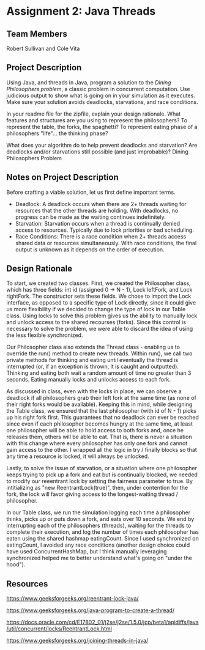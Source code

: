 # Assignment 2: Java Threads

## Team Members

Robert Sullivan and Cole Vita

## Project Description

Using Java, and threads in Java, program a solution to the *Dining Philosophers problem*, a classic problem in concurrent computation. Use judicious output to show what is going on in your simulation as it executes. Make sure your solution avoids deadlocks, starvations, and race conditions.

In your readme file for the zipfile, explain your design rationale. What features and structures are you using to represent the philosophers? To represent the table, the forks, the spaghetti? To represent eating phase of a philosophers "life"... the thinking phase?

What does your algorithm do to help prevent deadlocks and starvation? Are deadlocks and/or starvations still possible (and just improbable)?
Dining Philosophers Problem

## Notes on Project Description

Before crafting a viable solution, let us first define important terms.
- Deadlock: A deadlock occurs when there are 2+ threads waiting for resources that the other threads are holding. With deadlocks, no progress can be made as the waiting continues indefinitely.
- Starvation: Starvation occurs when a thread is continually denied access to resources. Typically due to lock priorities or bad scheduling.
- Race Conditions: There is a race condition when 2+ threads access shared data or resources simultaneously. With race conditions, the final output is unknown as it depends on the order of execution.

## Design Rationale

To start, we created two classes. First, we created the Philosopher class, which has three fields: int id (assigned 0 -> N - 1), Lock leftFork, and Lock rightFork. The constructor sets these fields. We chose to import the Lock interface, as opposed to a specific type of Lock directly, since it could give us more flexibility if we decided to change the type of lock in our Table class. Using locks to solve this problem gives us the ability to manually lock and unlock access to the shared recourses (forks). Since this control is necessary to solve the problem, we were able to discard the idea of using the less flexible synchronized. 

Our Philosopher class also extends the Thread class - enabling us to override the run() method to create new threads. Within run(), we call two private methods for thinking and eating until eventually the thread is interrupted (or, if an exception is thrown, it is caught and outputted). Thinking and eating both wait a random amount of time no greater than 3 seconds. Eating manually locks and unlocks access to each fork.

As discussed in class, even with the locks in place, we can observe a deadlock if all philosophers grab their left fork at the same time (as none of their right forks would be available). Keeping this in mind, while designing the Table class, we ensured that the last philosopher (with id of N - 1) picks up his right fork first. This guarantees that no deadlock can ever be reached since even if each philosopher becomes hungry at the same time, at least one philosopher will be able to hold access to both forks and, once he releases them, others will be able to eat. That is, there is never a situation with this change where every philosopher has only one fork and cannot gain access to the other. I wrapped all the logic in try / finally blocks so that any time a resource is locked, it will always be unlocked.

Lastly, to solve the issue of starvation, or a situation where one philosopher keeps trying to pick up a fork and eat but is continually blocked, we needed to modify our reeentrant lock by setting the fairness parameter to true. By intitializing as "new ReentrantLock(true)", then, under contention for the fork, the lock will favor giving access to the longest-waiting thread / philosopher.

In our Table class, we run the simulation logging each time a philosopher thinks, picks up or puts down a fork, and eats over 10 seconds. We end by interrupting each of the philosophers (threads), waiting for the threads to complete their execution, and log the number of times each philosopher has eaten using the shared hashmap eatingCount. Since I used synchronized on eatingCount, I avoided any race conditions (another design choice could have used ConcurrentHashMap, but I think manually leveraging synchronized helped me to better understand what's going on "under the hood").

## Resources

https://www.geeksforgeeks.org/reentrant-lock-java/

https://www.geeksforgeeks.org/java-program-to-create-a-thread/

https://docs.oracle.com/cd/E17802_01/j2se/j2se/1.5.0/jcp/beta1/apidiffs/java/util/concurrent/locks/ReentrantLock.html

https://www.geeksforgeeks.org/joining-threads-in-java/
